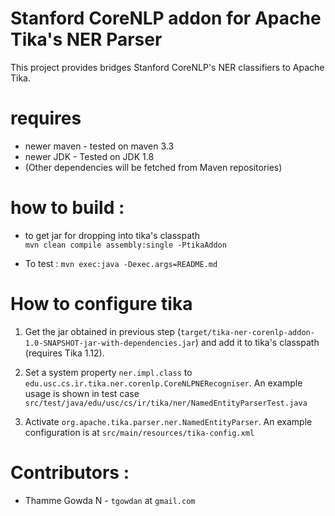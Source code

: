 # Stanford CoreNLP addon for Apache Tika's NER Parser
This project provides bridges Stanford CoreNLP's NER classifiers to Apache Tika.


# requires

+ newer maven - tested on maven 3.3
+ newer JDK - Tested on JDK 1.8
+ (Other dependencies will be fetched from Maven repositories)

# how to build :

+ to get jar for dropping into tika's classpath  
 `mvn clean compile assembly:single -PtikaAddon`
 
+ To test :
 `mvn exec:java -Dexec.args=README.md`

# How to configure tika
  
  1. Get the jar obtained in previous step (`target/tika-ner-corenlp-addon-1.0-SNAPSHOT-jar-with-dependencies.jar`) and add it 
  to tika's classpath (requires Tika 1.12).

  
  2. Set a system property `ner.impl.class` to `edu.usc.cs.ir.tika.ner.corenlp.CoreNLPNERecogniser`.
     An example usage is shown in test case `src/test/java/edu/usc/cs/ir/tika/ner/NamedEntityParserTest.java`

  3. Activate `org.apache.tika.parser.ner.NamedEntityParser`. An example configuration is at `src/main/resources/tika-config.xml`


# Contributors :

+ Thamme Gowda N - `tgowdan` at `gmail.com`
 
